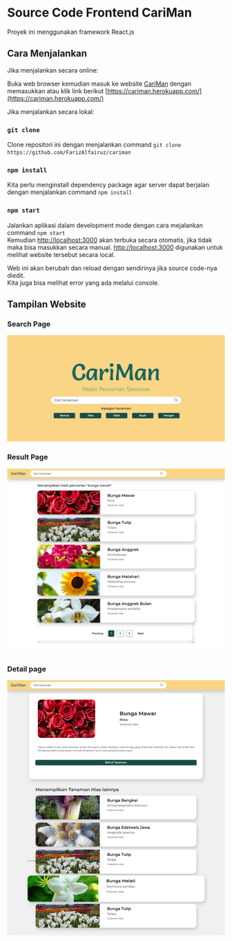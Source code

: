 # Source Code Frontend CariMan

Proyek ini menggunakan framework React.js

## Cara Menjalankan

Jika menjalankan secara online:

Buka web browser kemudian masuk ke website [CariMan](https://cariman.herokuapp.com/) dengan memasukkan atau klik link berikut [https://cariman.herokuapp.com/](https://cariman.herokuapp.com/)

Jika menjalankan secara lokal:

### `git clone`

Clone repositori ini dengan menjalankan command `git clone https://github.com/FarizAlfairuz/cariman`

### `npm install`

Kita perlu menginstall dependency package agar server dapat berjalan dengan menjalankan command `npm install`

### `npm start`

Jalankan aplikasi dalam development mode dengan cara mejalankan command `npm start`\
Kemudian [http://localhost:3000](http://localhost:3000) akan terbuka secara otomatis, jika tidak maka bisa masukkan secara manual. [http://localhost:3000](http://localhost:3000) digunakan untuk melihat website tersebut secara local.

Web ini akan berubah dan reload dengan sendirinya jika source code-nya diedit.\
Kita juga bisa melihat error yang ada melalui console.

## Tampilan Website

### Search Page
![search page](https://raw.githubusercontent.com/FarizAlfairuz/cariman/master/screenshots/searchpage.png)
### Result Page
![result page](https://raw.githubusercontent.com/FarizAlfairuz/cariman/master/screenshots/resultpage.png)
### Detail page
![detail page](https://raw.githubusercontent.com/FarizAlfairuz/cariman/master/screenshots/detailpage.png)